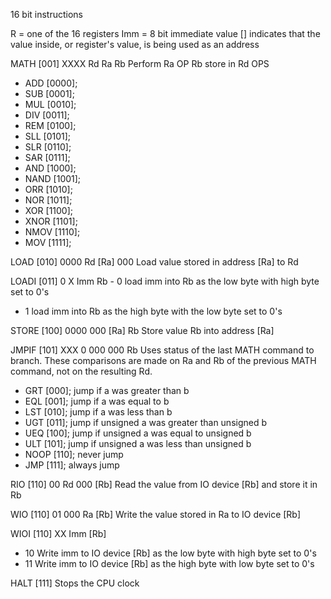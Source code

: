 16 bit instructions

R = one of the 16 registers
Imm = 8 bit immediate value
[] indicates that the value inside, or register's value, is being used as an address

MATH [001] XXXX Rd Ra Rb
Perform Ra OP Rb store in Rd
OPS
- ADD   [0000];
- SUB   [0001];
- MUL   [0010];
- DIV   [0011]; 
- REM   [0100]; 
- SLL   [0101];
- SLR   [0110];
- SAR   [0111];
- AND   [1000];
- NAND  [1001];
- ORR   [1010];
- NOR   [1011];
- XOR   [1100];
- XNOR  [1101];
- NMOV  [1110];
- MOV   [1111];


LOAD [010] 0000 Rd [Ra] 000
Load value stored in address [Ra] to Rd

LOADI [011] 0 X Imm Rb
	- 0 load imm into Rb as the low byte with high byte set to 0's
- 1 load imm into Rb as the high byte with the low byte set to 0's

STORE [100] 0000 000 [Ra] Rb
Store value Rb into address [Ra]

JMPIF [101] XXX 0 000 000 Rb
Uses status of the last MATH command to branch. These comparisons are made on Ra and Rb of the previous MATH command, not on the resulting Rd.
- GRT   [000]; jump if a was greater than b
- EQL   [001]; jump if a was equal to b
- LST   [010]; jump if a was less than b
- UGT   [011]; jump if unsigned a was greater than unsigned b
- UEQ   [100]; jump if unsigned a was equal to unsigned b
- ULT   [101]; jump if unsigned a was less than unsigned b
- NOOP  [110]; never jump
- JMP   [111]; always jump

RIO [110] 00 Rd 000 [Rb]
Read the value from IO device [Rb] and store it in Rb

WIO [110] 01 000 Ra [Rb]
Write the value stored in Ra to IO device [Rb]

WIOI [110] XX Imm [Rb]
- 10 Write imm to IO device [Rb] as the low byte with high byte set to 0's
- 11 Write imm to IO device [Rb] as the high byte with low byte set to 0's

HALT [111]
Stops the CPU clock